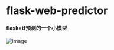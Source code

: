 # flask-web-predictor
#### flask+tf预测的一个小模型

![image](http://github.com/itmyhome2013/readme_add_pic/raw/master/images/nongshalie.jpg)
